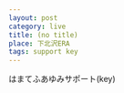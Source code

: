```yaml
---
layout: post
category: live
title: (no title)
place: 下北沢ERA
tags: support key
---
```


はまてふあゆみサポート(key)